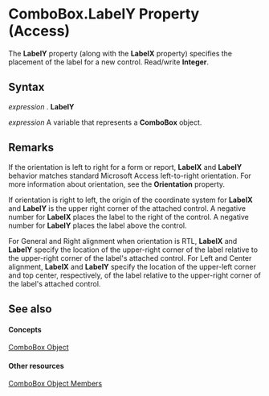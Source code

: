 
# ComboBox.LabelY Property (Access)

The  **LabelY** property (along with the **LabelX** property) specifies the placement of the label for a new control. Read/write **Integer**.



## Syntax

 _expression_ . **LabelY**

 _expression_ A variable that represents a **ComboBox** object.


## Remarks

If the orientation is left to right for a form or report,  **LabelX** and **LabelY** behavior matches standard Microsoft Access left-to-right orientation. For more information about orientation, see the **Orientation** property.

If orientation is right to left, the origin of the coordinate system for  **LabelX** and **LabelY** is the upper right corner of the attached control. A negative number for **LabelX** places the label to the right of the control. A negative number for **LabelY** places the label above the control.

For General and Right alignment when orientation is RTL,  **LabelX** and **LabelY** specify the location of the upper-right corner of the label relative to the upper-right corner of the label's attached control. For Left and Center alignment, **LabelX** and **LabelY** specify the location of the upper-left corner and top center, respectively, of the label relative to the upper-right corner of the label's attached control.


## See also


#### Concepts


[ComboBox Object](1cf508d5-023e-eb38-3991-71e82b2a4e7e.md)
#### Other resources


[ComboBox Object Members](d0d83ca3-3698-295e-5335-7d0816557d6b.md)
